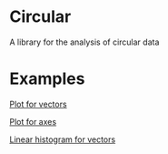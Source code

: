 # Circular
A library for the analysis of circular data

# Examples
[Plot for vectors](examples/D01-raw-plot.png)

[Plot for axes](examples/D02-raw-plot.png)

[Linear histogram for vectors](examples/D01-linear-histogram.png)
